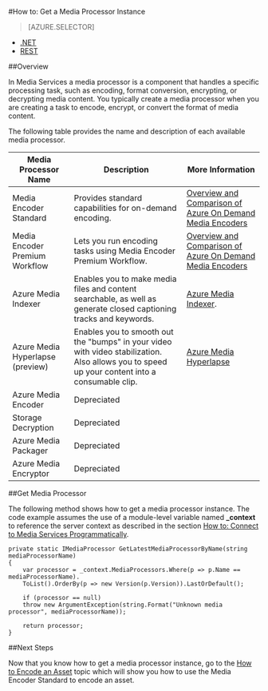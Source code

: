 <properties 
	pageTitle="How to Create a Media Processor | Azure" 
	description="Learn how to create a media processor component to encode, convert format, encrypt, or decrypt media content for Azure Media Services. Code samples are written in C# and use the Media Services SDK for .NET." 
	services="media-services" 
	documentationCenter="" 
	authors="juliako" 
	manager="erikre" 
	editor=""/>

<tags 
	ms.service="media-services" 
	ms.workload="media" 
	ms.tgt_pltfrm="na" 
	ms.devlang="na" 
	ms.topic="article" 
	ms.date="09/26/2016" 
	ms.author="juliako"/>


#How to: Get a Media Processor Instance

> [AZURE.SELECTOR]
- [.NET](/documentation/articles/media-services-get-media-processor/)
- [REST](/documentation/articles/media-services-rest-get-media-processor/)


##Overview

In Media Services a media processor is a component that handles a specific processing task, such as encoding, format conversion, encrypting, or decrypting media content. You typically create a media processor when you are creating a task to encode, encrypt, or convert the format of media content.

The following table provides the name and description of each available media processor.

Media Processor Name|Description|More Information
---|---|---
Media Encoder Standard|Provides standard capabilities for on-demand encoding. |[Overview and Comparison of Azure On Demand Media Encoders](/documentation/articles/media-services-encode-asset/)
Media Encoder Premium Workflow|Lets you run encoding tasks using Media Encoder Premium Workflow.|[Overview and Comparison of Azure On Demand Media Encoders](/documentation/articles/media-services-encode-asset/)
Azure Media Indexer| Enables you to make media files and content searchable, as well as generate closed captioning tracks and keywords.|[Azure Media Indexer](/documentation/articles/media-services-index-content/).
Azure Media Hyperlapse (preview)|Enables you to smooth out the "bumps" in your video with video stabilization. Also allows you to speed up your content into a consumable clip.|[Azure Media Hyperlapse](/documentation/articles/media-services-hyperlapse-content/)
Azure Media Encoder|Depreciated
Storage Decryption| Depreciated|
Azure Media Packager|Depreciated|
Azure Media Encryptor|Depreciated|

##Get Media Processor

The following method shows how to get a media processor instance. The code example assumes the use of a module-level variable named **_context** to reference the server context as described in the section [How to: Connect to Media Services Programmatically](/documentation/articles/media-services-dotnet-connect-programmatically/).

	private static IMediaProcessor GetLatestMediaProcessorByName(string mediaProcessorName)
	{
		var processor = _context.MediaProcessors.Where(p => p.Name == mediaProcessorName).
		ToList().OrderBy(p => new Version(p.Version)).LastOrDefault();
		
		if (processor == null)
		throw new ArgumentException(string.Format("Unknown media processor", mediaProcessorName));
		
		return processor;
	}



##Next Steps

Now that you know how to get a media processor instance, go to the [How to Encode an Asset](/documentation/articles/media-services-dotnet-encode-with-media-encoder-standard/) topic which will show you how to use the Media Encoder Standard to encode an asset.


